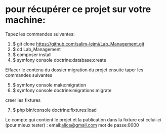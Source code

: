 # pour récupérer ce projet sur votre machine:

Tapez les commandes suivantes:

1. $ git clone https://github.com/salim-lejmi/Lab_Management.git
2. $ cd Lab_Management
3. $ composer install
4. $ symfony console doctrine:database:create

Effacer le contenu du dossier migration du projet ensuite taper les commandes suivantes

5. $ symfony console make:migration
6. $ symfony console doctrine:migrations:migrate

creer les fixtures

7. $ php bin/console doctrine:fixtures:load

Le compte qui contient le projet et la publication dans la fixture est celui-ci (pour mieux tester) :
email:alice@gmail.com
mot de passe:0000

